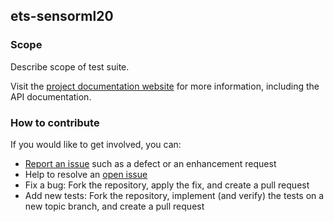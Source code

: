 ## ets-sensorml20

### Scope

Describe scope of test suite.

Visit the [project documentation website](http://opengeospatial.github.io/ets-sensorml20/) 
for more information, including the API documentation.

### How to contribute

If you would like to get involved, you can:

* [Report an issue](https://github.com/opengeospatial/ets-sensorml20/issues) such as a defect or 
an enhancement request
* Help to resolve an [open issue](https://github.com/opengeospatial/ets-sensorml20/issues?q=is%3Aopen)
* Fix a bug: Fork the repository, apply the fix, and create a pull request
* Add new tests: Fork the repository, implement (and verify) the tests on a new topic branch, 
and create a pull request
